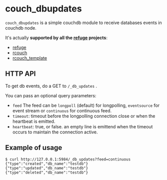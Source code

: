 # couch_dbupdates

`couch_dbupdates` is a simple couchdb module to receive databases events in couchdb node.

It's actually **supported by all the [refuge](http://refuge.io) projects**:

- [refuge](https://github.com/refuge/refuge)
- [rcouch](https://github.com/refuge/rcouch)
- [rcouch_template](https://github.com/refuge/rcouch_template)


## HTTP API

To get db events, do a GET to `/_db_updates` .

You can pass an optional query parameters:

* `feed` The feed can be `longpoll` (default) for longpolling, `eventsource`
  for event stream or `continuous` for continuous feed.
* `timeout`: timeout before the longpolling connection close or when the
  heartbeat is emitted.
* `heartbeat`: true, or false. an empty line is emittend when the
  timeout occurs to maintain the connection active.


## Example of usage

    $ curl http://127.0.0.1:5984/_db_updates?feed=continuous
    {"type":"created","db_name":"testdb"}
    {"type":"updated","db_name":"testdb"}
    {"type":"deleted","db_name":"testdb"}

